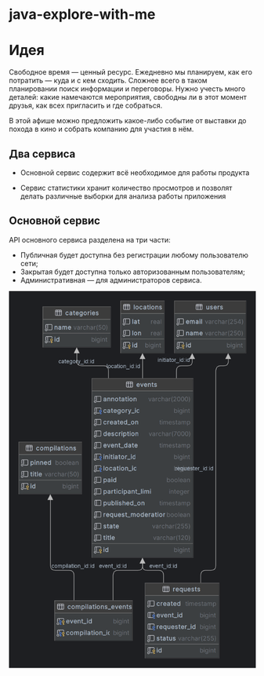 # java-explore-with-me

# Идея

Свободное время — ценный ресурс. Ежедневно мы планируем, как его потратить — куда и с кем сходить. Сложнее всего в таком
планировании поиск информации и переговоры. Нужно учесть много деталей: какие намечаются мероприятия, свободны ли в этот
момент друзья, как всех пригласить и где собраться.

В этой афише можно предложить какое-либо событие от выставки до похода в кино и собрать компанию для участия в нём.

## Два сервиса

- Основной сервис содержит всё необходимое для работы продукта

- Сервис статистики хранит количество просмотров и позволят делать различные выборки для анализа работы приложения

## Основной сервис

API основного сервиса разделена на три части:

- Публичная будет доступна без регистрации любому пользователю сети;
- Закрытая будет доступна только авторизованным пользователям;
- Административная — для администраторов сервиса.

![](diagram.png)
